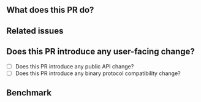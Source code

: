 <!--
**Thanks for contributing to Fury.**

**If this is your first time opening a PR on fury, you can refer to [CONTRIBUTING.md](https://github.com/apache/fury/blob/main/CONTRIBUTING.md).**

Contribution Checklist

    - The **Apache Fury (incubating)** community has restrictions on the naming of pr titles. You can also find instructions in [CONTRIBUTING.md](https://github.com/apache/fury/blob/main/CONTRIBUTING.md).

    - Fury has a strong focus on performance. If the PR you submit will have an impact on performance, please benchmark it first and provide the benchmark result here.
-->

## What does this PR do?

<!-- Describe the purpose of this PR. -->

## Related issues

<!--
Is there any related issue? Please attach here.

- #xxxx0
- #xxxx1
- #xxxx2
-->

## Does this PR introduce any user-facing change?

<!--
If any user-facing interface changes, please [open an issue](https://github.com/apache/fury/issues/new/choose) describing the need to do so and update the document if necessary.
-->

- [ ] Does this PR introduce any public API change?
- [ ] Does this PR introduce any binary protocol compatibility change?

## Benchmark

<!--
When the PR has an impact on performance (if you don't know whether the PR will have an impact on performance, you can submit the PR first, and if it will have impact on performance, the code reviewer will explain it), be sure to attach a benchmark data here.
-->
